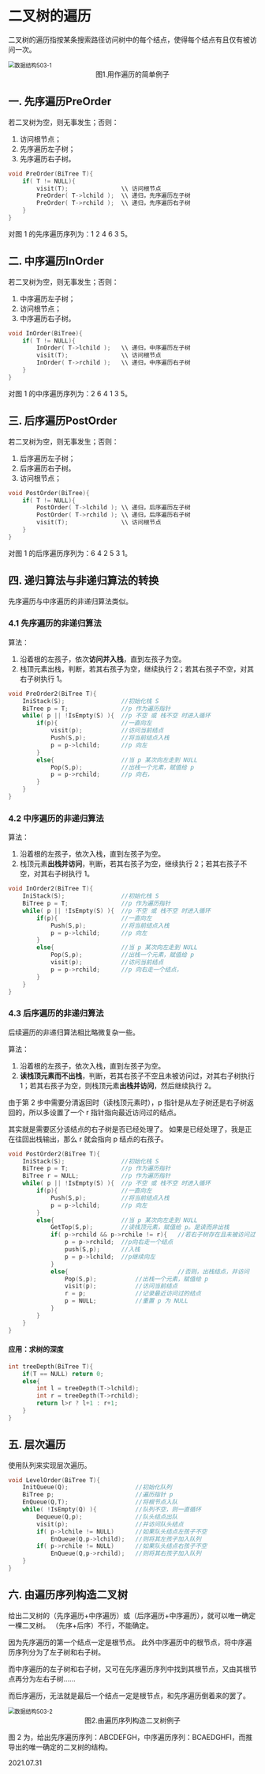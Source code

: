 # 二叉树的遍历

二叉树的遍历指按某条搜索路径访问树中的每个结点，使得每个结点有且仅有被访问一次。

<img src="数据结构503-1.png" alt="数据结构503-1" style="zoom:80%;" />

<center>图1.用作遍历的简单例子</center>

## 一. 先序遍历PreOrder

若二叉树为空，则无事发生；否则：

1. 访问根节点；
2. 先序遍历左子树；
3. 先序遍历右子树。

~~~c
void PreOrder(BiTree T){
    if( T != NULL){
        visit(T);				\\ 访问根节点
        PreOrder( T->lchild );	\\ 递归，先序遍历左子树
        PreOrder( T->rchild );	\\ 递归，先序遍历右子树
    }
}
~~~

对图 1 的先序遍历序列为：1 2 4 6 3 5。

## 二. 中序遍历InOrder

若二叉树为空，则无事发生；否则：

1. 中序遍历左子树；
2. 访问根节点；
3. 中序遍历右子树。

~~~c
void InOrder(BiTree){
    if( T != NULL){
        InOrder( T->lchild );	\\ 递归，中序遍历左子树
        visit(T);				\\ 访问根节点
        InOrder( T->rchild );	\\ 递归，中序遍历右子树
    }
}
~~~

对图 1 的中序遍历序列为：2 6 4 1 3 5。

## 三. 后序遍历PostOrder

若二叉树为空，则无事发生；否则：

1. 后序遍历左子树；
2. 后序遍历右子树。
3. 访问根节点；

~~~c
void PostOrder(BiTree){
    if( T != NULL){
        PostOrder( T->lchild );	\\ 递归，后序遍历左子树
		PostOrder( T->rchild );	\\ 递归，后序遍历右子树
        visit(T);				\\ 访问根节点
    }
}
~~~

对图 1 的后序遍历序列为：6 4 2 5 3 1。

## 四. 递归算法与非递归算法的转换

先序遍历与中序遍历的非递归算法类似。

### 4.1 先序遍历的非递归算法

算法：

1. 沿着根的左孩子，依次**访问并入栈**，直到左孩子为空。
2. 栈顶元素出栈，判断，若其右孩子为空，继续执行 2；若其右孩子不空，对其右子树执行 1。

~~~c
void PreOrder2(BiTree T){
    IniStack(S);				//初始化栈 S
    BiTree p = T;				//p 作为遍历指针
    while( p || !IsEmpty(S) ){	//p 不空 或 栈不空 时进入循环
        if(p){					//一直向左
            visit(p);			//访问当前结点
            Push(S,p);			//将当前结点入栈
            p = p->lchild;		//p 向左
        }
        else{					//当 p 某次向左走到 NULL
            Pop(S,p);			//出栈一个元素，赋值给 p
            p = p->rchild;		//p 向右，
        }
    }
}
~~~

### 4.2 中序遍历的非递归算法

算法：

1. 沿着根的左孩子，依次入栈，直到左孩子为空。
2. 栈顶元素**出栈并访问**，判断，若其右孩子为空，继续执行 2；若其右孩子不空，对其右子树执行 1。

~~~c
void InOrder2(BiTree T){
    IniStack(S);				//初始化栈 S
    BiTree p = T;				//p 作为遍历指针
    while( p || !IsEmpty(S) ){	//p 不空 或 栈不空 时进入循环
        if(p){					//一直向左
            Push(S,p);			//将当前结点入栈
            p = p->lchild;		//p 向左
        }
        else{					//当 p 某次向左走到 NULL
            Pop(S,p);			//出栈一个元素，赋值给 p
            visit(p);			//访问当前结点
            p = p->rchild;		//p 向右走一个结点，
        }
    }
}
~~~

### 4.3 后序遍历的非递归算法

后续遍历的非递归算法相比略微复杂一些。

算法：

1. 沿着根的左孩子，依次入栈，直到左孩子为空。
2. **读栈顶元素而不出栈**，判断，若其右孩子不空且未被访问过，对其右子树执行 1；若其右孩子为空，则栈顶元素**出栈并访问**，然后继续执行 2。

由于第 2 步中需要分清返回时（读栈顶元素时），p 指针是从左子树还是右子树返回的，所以多设置了一个 r 指针指向最近访问过的结点。

其实就是需要区分该结点的右子树是否已经处理了。
如果是已经处理了，我是正在往回出栈输出，那么 r 就会指向 p 结点的右孩子。

~~~c
void PostOrder2(BiTree T){
    IniStack(S);				//初始化栈 S
    BiTree p = T;				//p 作为遍历指针
    BiTree r = NULL;			//p 作为遍历指针
    while( p || !IsEmpty(S) ){	//p 不空 或 栈不空 时进入循环
        if(p){					//一直向左
            Push(S,p);			//将当前结点入栈
            p = p->lchild;		//p 向左
        }
        else{					//当 p 某次向左走到 NULL
            GetTop(S,p);		//读栈顶元素，赋值给 p。是读而非出栈
            if( p->rchild && p->rchile != r){	//若右子树存在且未被访问过
                p = p->rchild;	//p向右走一个结点
                push(S,p);		//入栈
                p = p->lchild;	//p继续向左
            }
            else{								//否则，出栈结点，并访问
             	Pop(S,p);			//出栈一个元素，赋值给 p
    	        visit(p);			//访问当前结点
				r = p;				//记录最近访问过的结点
                p = NULL;			//重置 p 为 NULL
            }
        }
    }
}
~~~

#### 应用：求树的深度

~~~C++
int treeDepth(BiTree T){
    if(T == NULL) return 0;
    else{
        int l = treeDepth(T->lchild);
        int r = treeDepth(T->rchild);
        return l>r ? l+1 : r+1;
    }
}
~~~



## 五. 层次遍历

使用队列来实现层次遍历。

~~~c
void LevelOrder(BiTree T){
    InitQueue(Q);					//初始化队列
    BiTree p;						//遍历指针 p
    EnQueue(Q,T);					//将根节点入队
    while( !IsEmpty(Q) ){			//队列不空，则一直循环
        Dequeue(Q,p);				//队头结点出队
        visit(p);					//并访问队头结点
        if( p->lchile != NULL)		//如果队头结点左孩子不空
            EnQueue(Q,p->lchild);	//则将其左孩子加入队列
        if( p->rchile != NULL)		//如果队头结点右孩子不空
            EnQueue(Q,p->rchild);	//则将其右孩子加入队列
    }
}
~~~

## 六. 由遍历序列构造二叉树

给出二叉树的（先序遍历+中序遍历）或（后序遍历+中序遍历），就可以唯一确定一棵二叉树。
（先序+后序）不行，不能确定。

因为先序遍历的第一个结点一定是根节点。
此外中序遍历中的根节点，将中序遍历序列分为了左子树和右子树。

而中序遍历的左子树和右子树，又可在先序遍历序列中找到其根节点，又由其根节点再分为左右子树......

而后序遍历，无法就是最后一个结点一定是根节点，和先序遍历倒着来的罢了。

<img src="数据结构503-2.png" alt="数据结构503-2" style="zoom:80%;" />

<center>图2.由遍历序列构造二叉树例子</center>

图 2 为，给出先序遍历序列：ABCDEFGH，中序遍历序列：BCAEDGHFI，而推导出的唯一确定的二叉树的结构。

2021.07.31

